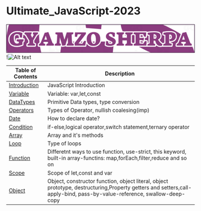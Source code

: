 # Ultimate_JavaScript-2023

![JavaScript 2023](LOGO.png)
!![Alt text](learnjavascript.jpg)

| Table of Contents                                                                                    | Description                                                                                                                                                            |
| ---------------------------------------------------------------------------------------------------- | ---------------------------------------------------------------------------------------------------------------------------------------------------------------------- |
| [Introduction](https://github.com/gyamzosherpa/Ultimate-Javascript-2023/tree/master/00-introduction) | JavaScript Introduction                                                                                                                                                |
| [Variable](https://github.com/gyamzosherpa/Ultimate-Javascript-2023/tree/master/01-variable)         | Variable: var,let,const                                                                                                                                                |
| [DataTypes](https://github.com/gyamzosherpa/Ultimate-Javascript-2023/tree/master/02-dataTypes)       | Primitive Data types, type conversion                                                                                                                                  |
| [Operators](https://github.com/gyamzosherpa/Ultimate-Javascript-2023/tree/master/03-operators)       | Types of Operator, nullish coalesing(imp)                                                                                                                              |
| [Date](https://github.com/gyamzosherpa/Ultimate-Javascript-2023/tree/master/04-date)                 | How to declare date?                                                                                                                                                   |
| [Condition](https://github.com/gyamzosherpa/Ultimate-Javascript-2023/tree/master/05-condition)       | if-else,logical operator,switch statement,ternary operator                                                                                                             |
| [Array](https://github.com/gyamzosherpa/Ultimate-Javascript-2023/tree/master/06-array)               | Array and it's methods                                                                                                                                                 |
| [Loop](https://github.com/gyamzosherpa/Ultimate-Javascript-2023/tree/master/07-loop)                 | Type of loops                                                                                                                                                          |
| [Function](https://github.com/gyamzosherpa/Ultimate-Javascript-2023/tree/master/08-function)         | Differetnt ways to use function, use-strict, this keyword, built-in array-functins: map,forEach,filter,reduce and so on                                                |
| [Scope](https://github.com/gyamzosherpa/Ultimate-Javascript-2023/tree/master/09-scope)               | Scope of let,const and var                                                                                                                                             |
| [Object](https://github.com/gyamzosherpa/Ultimate-Javascript-2023/tree/master/10-object)             | Object, constructor function, object literal, object prototype, destructuring,Property getters and setters,call-apply-bind, pass-by-value-reference, swallow-deep-copy |

